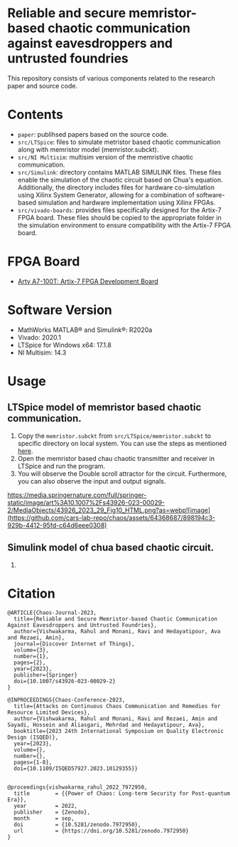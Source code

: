 # Reliable and secure memristor-based chaotic communication against eavesdroppers and untrusted foundries </br>
This repository consists of various components related to the research paper and source code.  </br>

# Contents </br>
* `paper`: publihsed papers based on the source code.  </br>
* `src/LTSpice`: files to simulate metristor based chaotic communication along with memristor model (memristor.subckt). </br>
* `src/NI Multisim`: multisim version of the memristive chaotic communication. </br>
* `src/Simulink`: directory contains MATLAB SIMULINK files. These files enable the simulation of the chaotic circuit based on Chua's equation. Additionally, the directory includes files for hardware co-simulation using Xilinx System Generator, allowing for a combination of software-based simulation and hardware implementation using Xilinx FPGAs. </br>
* `src/vivado-boards`: provides files specifically designed for the Artix-7 FPGA board. These files should be copied to the appropriate folder in the simulation environment to ensure compatibility with the Artix-7 FPGA board. </br>

# FPGA Board </br>
* [Arty A7-100T: Artix-7 FPGA Development Board](https://digilent.com/shop/arty-a7-100t-artix-7-fpga-development-board/)
# Software Version </br>
* MathWorks MATLAB® and Simulink®: R2020a </br>
* Vivado: 2020.1 </br>
* LTSpice for Windows x64: 17.1.8 </br>
* NI Multisim: 14.3 </br>

# Usage </br>
## LTSpice model of memristor based chaotic communication. </br>
1. Copy the `memristor.subckt` from `src/LTSpice/memristor.subckt` to specific directory on local system. You can use the steps as mentioned [here](https://spiceman.net/ltspice-subcircuit-model-add/). </br>
2. Open the memristor based chau chaotic transmitter and receiver in LTSpice and run the program. </br>
3. You will observe the Double scroll attractor for the circuit. Furthermore, you can also observe the input and output signals. </br>

https://media.springernature.com/full/springer-static/image/art%3A10.1007%2Fs43926-023-00029-2/MediaObjects/43926_2023_29_Fig10_HTML.png?as=webp![image](https://github.com/cars-lab-repo/chaos/assets/64368687/898194c3-929b-4412-95fd-c64d6eee0308)



## Simulink model of chua based chaotic circuit. </br>
1. 

# Citation
```
@ARTICLE{Chaos-Journal-2023,
  title={Reliable and Secure Memristor-based Chaotic Communication Against Eavesdroppers and Untrusted Foundries},
  author={Vishwakarma, Rahul and Monani, Ravi and Hedayatipour, Ava and Rezaei, Amin},
  journal={Discover Internet of Things},
  volume={3},
  number={1},
  pages={2},
  year={2023},
  publisher={Springer}
  doi={10.1007/s43926-023-00029-2}
}

@INPROCEEDINGS{Chaos-Conference-2023,
  title={Attacks on Continuous Chaos Communication and Remedies for Resource Limited Devices},
  author={Vishwakarma, Rahul and Monani, Ravi and Rezaei, Amin and Sayadi, Hossein and Aliasgari, Mehrdad and Hedayatipour, Ava},
  booktitle={2023 24th International Symposium on Quality Electronic Design (ISQED)},   
  year={2023},
  volume={},
  number={},
  pages={1-8},
  doi={10.1109/ISQED57927.2023.10129355}}


@proceedings{vishwakarma_rahul_2022_7972950,
  title        = {{Power of Chaos: Long-term Security for Post-quantum Era}},
  year         = 2022,
  publisher    = {Zenodo},
  month        = sep,
  doi          = {10.5281/zenodo.7972950},
  url          = {https://doi.org/10.5281/zenodo.7972950}
}
```

